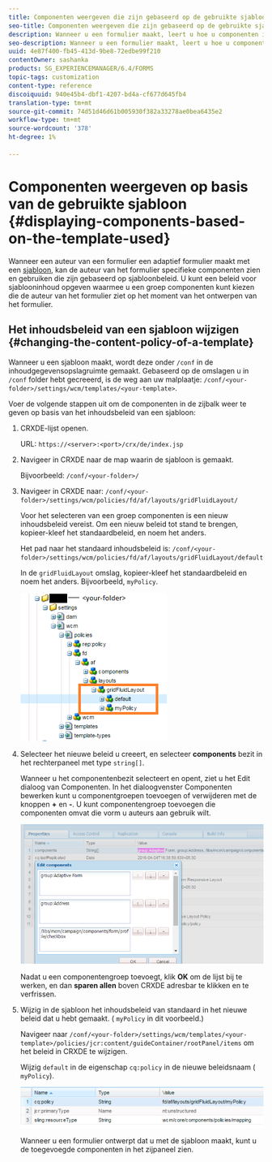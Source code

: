 ```yaml
---
title: Componenten weergeven die zijn gebaseerd op de gebruikte sjabloon
seo-title: Componenten weergeven die zijn gebaseerd op de gebruikte sjabloon
description: Wanneer u een formulier maakt, leert u hoe u componenten in het zijpaneel kunt inschakelen op basis van de geselecteerde sjabloon.
seo-description: Wanneer u een formulier maakt, leert u hoe u componenten in het zijpaneel kunt inschakelen op basis van de geselecteerde sjabloon.
uuid: 4e87f400-fb45-413d-9be8-72edbe99f210
contentOwner: sashanka
products: SG_EXPERIENCEMANAGER/6.4/FORMS
topic-tags: customization
content-type: reference
discoiquuid: 940e45b4-dbf1-4207-bd4a-cf677d645fb4
translation-type: tm+mt
source-git-commit: 74d51d46d61b005930f382a33278ae0bea6435e2
workflow-type: tm+mt
source-wordcount: '378'
ht-degree: 1%

---
```



# Componenten weergeven op basis van de gebruikte sjabloon {#displaying-components-based-on-the-template-used}

Wanneer een auteur van een formulier een adaptief formulier maakt met een [sjabloon](/help/forms/using/template-editor.md), kan de auteur van het formulier specifieke componenten zien en gebruiken die zijn gebaseerd op sjabloonbeleid. U kunt een beleid voor sjablooninhoud opgeven waarmee u een groep componenten kunt kiezen die de auteur van het formulier ziet op het moment van het ontwerpen van het formulier.

## Het inhoudsbeleid van een sjabloon wijzigen {#changing-the-content-policy-of-a-template}

Wanneer u een sjabloon maakt, wordt deze onder `/conf` in de inhoudgegevensopslagruimte gemaakt. Gebaseerd op de omslagen u in `/conf` folder hebt gecreeerd, is de weg aan uw malplaatje: `/conf/<your-folder>/settings/wcm/templates/<your-template>`.

Voer de volgende stappen uit om de componenten in de zijbalk weer te geven op basis van het inhoudsbeleid van een sjabloon:

1. CRXDE-lijst openen.

   URL: `https://<server>:<port>/crx/de/index.jsp`

1. Navigeer in CRXDE naar de map waarin de sjabloon is gemaakt.

   Bijvoorbeeld: `/conf/<your-folder>/`

1. Navigeer in CRXDE naar: `/conf/<your-folder>/settings/wcm/policies/fd/af/layouts/gridFluidLayout/`

   Voor het selecteren van een groep componenten is een nieuw inhoudsbeleid vereist. Om een nieuw beleid tot stand te brengen, kopieer-kleef het standaardbeleid, en noem het anders.

   Het pad naar het standaard inhoudsbeleid is: `/conf/<your-folder>/settings/wcm/policies/fd/af/layouts/gridFluidLayout/default`

   In de `gridFluidLayout` omslag, kopieer-kleef het standaardbeleid en noem het anders. Bijvoorbeeld, `myPolicy`.

   ![Standaardbeleid kopiëren](assets/crx-default1.png)

1. Selecteer het nieuwe beleid u creeert, en selecteer **components** bezit in het rechterpaneel met type `string[]`.

   Wanneer u het componentenbezit selecteert en opent, ziet u het Edit dialoog van Componenten. In het dialoogvenster Componenten bewerken kunt u componentgroepen toevoegen of verwijderen met de knoppen **+** en **-**. U kunt componentengroep toevoegen die componenten omvat die vorm u auteurs aan gebruik wilt.

   ![Componenten toevoegen aan of verwijderen uit het beleid](assets/add-components-list1.png)

   Nadat u een componentengroep toevoegt, klik **OK** om de lijst bij te werken, en dan **sparen allen** boven CRXDE adresbar te klikken en te verfrissen.

1. Wijzig in de sjabloon het inhoudsbeleid van standaard in het nieuwe beleid dat u hebt gemaakt. ( `myPolicy` in dit voorbeeld.)

   Navigeer naar `/conf/<your-folder>/settings/wcm/templates/<your-template>/policies/jcr:content/guideContainer/rootPanel/items` om het beleid in CRXDE te wijzigen.

   Wijzig `default` in de eigenschap `cq:policy` in de nieuwe beleidsnaam ( `myPolicy`).

   ![Beleid voor bijgewerkte sjablooninhoud](assets/updated-policy.png)

   Wanneer u een formulier ontwerpt dat u met de sjabloon maakt, kunt u de toegevoegde componenten in het zijpaneel zien.

